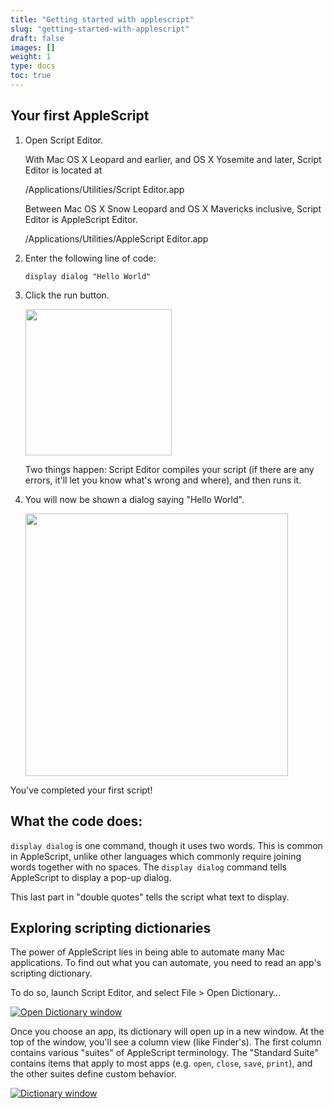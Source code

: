```yaml
---
title: "Getting started with applescript"
slug: "getting-started-with-applescript"
draft: false
images: []
weight: 1
type: docs
toc: true
---
```


## Your first AppleScript
1. Open Script Editor.

   <!-- if version [lt 2.1] [gte 2.4] -->

   With Mac OS X Leopard and earlier, and OS X Yosemite and later, Script Editor is located at

    /Applications/Utilities/Script Editor.app

   <!-- end version if -->

   <!-- if version [gte 2.1] [lt 2.4] -->

   Between Mac OS X Snow Leopard and OS X Mavericks inclusive, Script Editor is AppleScript Editor.

    /Applications/Utilities/AppleScript Editor.app

   <!-- end version if -->

2. Enter the following line of code:

       display dialog "Hello World"

3. Click the run button.

   <img src="http://i.stack.imgur.com/yoxfk.png" width="234">

   Two things happen: Script Editor compiles your script (if there are any errors, it'll let you know what's wrong and where), and then runs it.

4. You will now be shown a dialog saying "Hello World".

   <img src="http://i.stack.imgur.com/uCWfF.png" width="420">

You've completed your first script!

## What the code does:

`display dialog` is one command, though it uses two words. This is common in AppleScript, unlike other languages which commonly require joining words together with no spaces. The `display dialog` command tells AppleScript to display a pop-up dialog.

This last part in "double quotes" tells the script what text to display.

## Exploring scripting dictionaries
The power of AppleScript lies in being able to automate many Mac applications. To find out what you can automate, you need to read an app's scripting dictionary.

To do so, launch Script Editor, and select File > Open Dictionary…

[![Open Dictionary window][1]][1]

Once you choose an app, its dictionary will open up in a new window. At the top of the window, you'll see a column view (like Finder's). The first column contains various "suites" of AppleScript terminology. The "Standard Suite" contains items that apply to most apps (e.g. `open`, `close`, `save`, `print`), and the other suites define custom behavior.

[![Dictionary window][2]][2]


  [1]: http://i.stack.imgur.com/e7MJF.png
  [2]: http://i.stack.imgur.com/sEQCo.png

